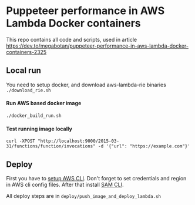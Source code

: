 # Puppeteer performance in AWS Lambda Docker containers
This repo contains all code and scripts, used in article https://dev.to/megabotan/puppeteer-performance-in-aws-lambda-docker-containers-2325
## Local run
You need to setup docker, and download aws-lambda-rie binaries `./download_rie.sh`
#### Run AWS based docker image
`./docker_build_run.sh`
#### Test running image locally
`curl -XPOST "http://localhost:9000/2015-03-31/functions/function/invocations" -d '{"url": "https://example.com"}'`
## Deploy
First you have to [setup AWS CLI](https://docs.aws.amazon.com/cli/latest/userguide/cli-chap-configure.html). Don't forget to set credentials and region in AWS cli config files.
After that install [SAM CLI](https://docs.aws.amazon.com/serverless-application-model/latest/developerguide/serverless-sam-cli-install.html).

All deploy steps are in `deploy/push_image_and_deploy_lambda.sh`
